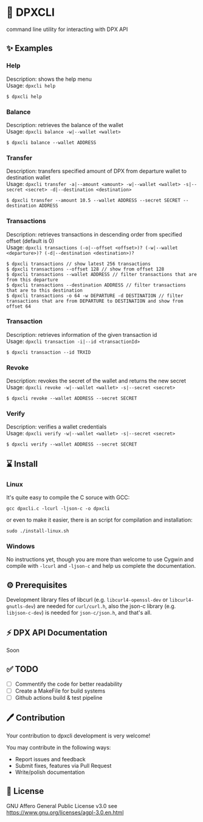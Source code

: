 # 💎 DPXCLI
command line utility for interacting with DPX API

## ✨ Examples

### Help
Description: shows the help menu  
Usage: `dpxcli help`
```text
$ dpxcli help
```

### Balance
Description: retrieves the balance of the wallet  
Usage: `dpxcli balance -w|--wallet <wallet>`
```text
$ dpxcli balance --wallet ADDRESS
```

### Transfer
Description: transfers specified amount of DPX from departure wallet to destination wallet  
Usage: `dpxcli transfer -a|--amount <amount> -w|--wallet <wallet> -s|--secret <secret> -d|--destination <destination>`
```text
$ dpxcli transfer --amount 10.5 --wallet ADDRESS --secret SECRET --destination ADDRESS
```

### Transactions
Description: retrieves transactions in descending order from specified offset (default is 0)  
Usage: `dpxcli transactions (-o|--offset <offset>)? (-w|--wallet <departure>)? (-d|--destination <destination>)?`
```text
$ dpxcli transactions // show latest 256 transactions
$ dpxcli transactions --offset 128 // show from offset 128
$ dpxcli transactions --wallet ADDRESS // filter transactions that are from this departure
$ dpxcli transactions --destination ADDRESS // filter transactions that are to this destination
$ dpxcli transactions -o 64 -w DEPARTURE -d DESTINATION // filter transactions that are from DEPARTURE to DESTINATION and show from offset 64
```

### Transaction
Description: retrieves information of the given transaction id  
Usage: `dpxcli transaction -i|--id <transactionId>`
```text
$ dpxcli transaction --id TRXID
```

### Revoke
Description: revokes the secret of the wallet and returns the new secret  
Usage: `dpxcli revoke -w|--wallet <wallet> -s|--secret <secret>`
```text
$ dpxcli revoke --wallet ADDRESS --secret SECRET
```

### Verify
Description: verifies a wallet credentials  
Usage: `dpxcli verify -w|--wallet <wallet> -s|--secret <secret>`
```text
$ dpxcli verify --wallet ADDRESS --secret SECRET
```

## ⌛️ Install

### Linux
It's quite easy to compile the C soruce with GCC:
```text
gcc dpxcli.c -lcurl -ljson-c -o dpxcli
```
or even to make it easier, there is an script for compilation and installation:
```text
sudo ./install-linux.sh
```

### Windows
No instructions yet, though you are more than welcome to use Cygwin and compile with `-lcurl` and `-ljson-c` and help us complete the documentation.

## ⚙️ Prerequisites
Development library files of libcurl (e.g. `libcurl4-openssl-dev` or `libcurl4-gnutls-dev`) are needed for `curl/curl.h`, also the json-c library (e.g. `libjson-c-dev`) is needed for `json-c/json.h`, and that's all.

## ⚡ DPX API Documentation
Soon

## ✅ TODO
- [ ] Commentify the code for better readability  
- [ ] Create a MakeFile for build systems  
- [ ] Github actions build & test pipeline  

## 🖊️ Contribution
Your contribution to dpxcli development is very welcome!

You may contribute in the following ways:

- Report issues and feedback
- Submit fixes, features via Pull Request
- Write/polish documentation

## 📃 License
GNU Affero General Public License v3.0 see https://www.gnu.org/licenses/agpl-3.0.en.html